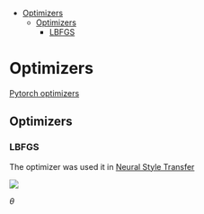 <!--ts-->
   * [Optimizers](#optimizers)
      * [Optimizers](#optimizers-1)
         * [LBFGS](#lbfgs)

<!-- Added by: gil_diy, at: Mon 31 Jan 2022 19:49:57 IST -->

<!--te-->

# Optimizers

[Pytorch optimizers](https://pytorch.org/docs/1.9.1/optim.html)

## Optimizers 

### LBFGS 

The optimizer was used it in [Neural Style Transfer](https://youtu.be/B22nIUhXo4E?list=PLBoQnSflObcmbfshq9oNs41vODgXG-608&t=593)


<img src="https://render.githubusercontent.com/render/math?math=e^{i \pi} = -1">


$\theta$


<!-- Cost function <img src="https://render.githubusercontent.com/render/math?math=J( \theta )"> want to <img src="https://render.githubusercontent.com/render/math?math=min\thetaJ(\theta)">
Given <img src="https://render.githubusercontent.com/render/math?math=\theta"> , we have code that can compute

 -->